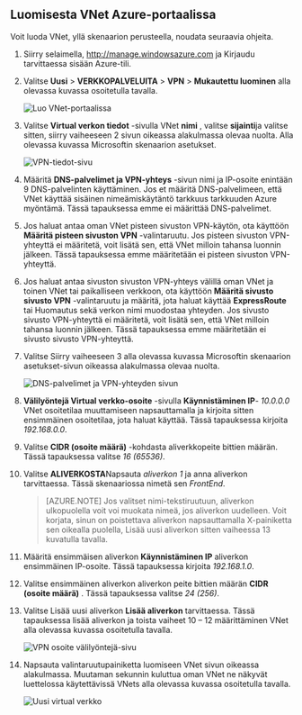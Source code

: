 ## <a name="how-to-create-a-vnet-in-the-azure-portal"></a>Luomisesta VNet Azure-portaalissa

Voit luoda VNet, yllä skenaarion perusteella, noudata seuraavia ohjeita.

1. Siirry selaimella, http://manage.windowsazure.com ja Kirjaudu tarvittaessa sisään Azure-tili.
2. Valitse **Uusi** > **VERKKOPALVELUITA** > **VPN** > **Mukautettu luominen** alla olevassa kuvassa osoitetulla tavalla.

    ![Luo VNet-portaalissa](./media/virtual-networks-create-vnet-classic-portal-include/vnet-create-portal-figure1.gif)

3. Valitse **Virtual verkon tiedot** -sivulla VNet **nimi** , valitse **sijainti**ja valitse sitten, siirry vaiheeseen 2 sivun oikeassa alakulmassa olevaa nuolta. Alla olevassa kuvassa Microsoftin skenaarion asetukset.

    ![VPN-tiedot-sivu](./media/virtual-networks-create-vnet-classic-portal-include/vnet-create-portal-figure2.png)

4. Määritä **DNS-palvelimet ja VPN-yhteys** -sivun nimi ja IP-osoite enintään 9 DNS-palvelinten käyttäminen. Jos et määritä DNS-palvelimeen, että VNet käyttää sisäinen nimeämiskäytäntö tarkkuus tarkkuuden Azure myöntämä. Tässä tapauksessa emme ei määrittää DNS-palvelimet.
5. Jos haluat antaa oman VNet pisteen sivuston VPN-käytön, ota käyttöön **Määritä pisteen sivuston VPN** -valintaruutu. Jos pisteen sivuston VPN-yhteyttä ei määritetä, voit lisätä sen, että VNet milloin tahansa luonnin jälkeen. Tässä tapauksessa emme määritetään ei pisteen sivuston VPN-yhteyttä.
6. Jos haluat antaa sivuston sivuston VPN-yhteys välillä oman VNet ja toinen VNet tai paikalliseen verkkoon, ota käyttöön **Määritä sivusto sivusto VPN** -valintaruutu ja määritä, jota haluat käyttää **ExpressRoute** tai Huomautus sekä verkon nimi muodostaa yhteyden. Jos sivusto sivusto VPN-yhteyttä ei määritetä, voit lisätä sen, että VNet milloin tahansa luonnin jälkeen. Tässä tapauksessa emme määritetään ei sivusto sivusto VPN-yhteyttä.
7. Valitse Siirry vaiheeseen 3 alla olevassa kuvassa Microsoftin skenaarion asetukset-sivun oikeassa alakulmassa olevaa nuolta.

    ![DNS-palvelimet ja VPN-yhteyden sivun](./media/virtual-networks-create-vnet-classic-portal-include/vnet-create-portal-figure3.png)

8. **Välilyöntejä Virtual verkko-osoite** -sivulla **Käynnistäminen IP**- *10.0.0.0* VNet osoitetilaa muuttamiseen napsauttamalla ja kirjoita sitten ensimmäinen osoitetilaa, jota haluat käyttää. Tässä tapauksessa kirjoita *192.168.0.0*. 
9. Valitse **CIDR (osoite määrä)** -kohdasta aliverkkopeite bittien määrän. Tässä tapauksessa valitse *16 (65536)*.
10. Valitse **ALIVERKOSTA**Napsauta *aliverkon 1* ja anna aliverkon tarvittaessa. Tässä skenaariossa nimetä sen *FrontEnd*.

    >[AZURE.NOTE] Jos valitset nimi-tekstiruutuun, aliverkon ulkopuolella voit voi muokata nimeä, jos aliverkon uudelleen. Voit korjata, sinun on poistettava aliverkon napsauttamalla X-painiketta sen oikealla puolella, Lisää uusi aliverkon sitten vaiheessa 13 kuvatulla tavalla.

11. Määritä ensimmäisen aliverkon **Käynnistäminen IP** aliverkon ensimmäinen IP-osoite. Tässä tapauksessa kirjoita *192.168.1.0*.
12. Valitse ensimmäinen aliverkon aliverkon peite bittien määrän **CIDR (osoite määrä)** . Tässä tapauksessa valitse *24 (256)*.
13. Valitse Lisää uusi aliverkon **Lisää aliverkon** tarvittaessa. Tässä tapauksessa lisää aliverkon ja toista vaiheet 10 – 12 määrittäminen VNet alla olevassa kuvassa osoitetulla tavalla.

    ![VPN osoite välilyöntejä-sivu](./media/virtual-networks-create-vnet-classic-portal-include/vnet-create-portal-figure4.png)

14. Napsauta valintaruutupainiketta luomiseen VNet sivun oikeassa alakulmassa. Muutaman sekunnin kuluttua oman VNet ne näkyvät luettelossa käytettävissä VNets alla olevassa kuvassa osoitetulla tavalla.

    ![Uusi virtual verkko](./media/virtual-networks-create-vnet-classic-portal-include/vnet-create-portal-figure5.png)
